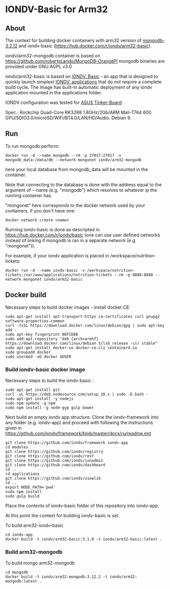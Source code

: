 # IONDV-Basic for Arm32

## About
The context for building docker containers with arm32 version of [mongodb-3.2.12](https://hub.docker.com/r/iondv/arm32-mongodb)
 and iondv-basic (https://hub.docker.com/r/iondv/arm32-basic).
 
 
iondv/arm32-mongodb container is based on https://github.com/robertsLando/MongoDB-OrangePI mongodb binaries are provided under GNU AGPL v3.0

iondv/arm32-basic is based on [IONDV. Basic](https://hub.docker.com/r/iondv/basic) - an app that is designed to quickly launch simplest [IONDV. applications](https://github.com/iondv/framework) that do not require a complete build cycle. The image has built-in automatic deployment of any iondv application mounted in the applications folder.

IONDV configuration was tested for [ASUS Tinker-Board](https://www.asus.com/us/Single-Board-Computer/Tinker-Board/)

Spec.: Rockchip Quad-Core RK3288 1.8GHz/2Gb/ARM Mali-T764 600 GPU/SDIO3.0/microSD/WiFi/BT4.0/LAN/HD/Audio. Debian 9.

## Run

To run mongodb perform:

```
docker run -d --name mongodb --rm -p 27017:27017 -v mongodb_data:/data/db --network mongonet iondv/arm32-mongodb
```

here your local database from mongodb_data will be mounted in the container.  

Note that connecting to the database is done with the address equal to the argument of --name (e.g. "mongodb") which resolves to whatever ip the running container has.  

"mongonet" here corresponds to the docker network used by your containers, if you don't have one:

```
docker network create <name>
```

Running iondv-basic is done as descripted in https://hub.docker.com/r/iondv/basic (one can use user defined networks instead of linking if mongodb is ran in a separate network (e.g. "mongonet")).   
  
For example, if your iondv application is placed in /workspace/nutrition-tickets:

```
docker run -d --name iondv-basic -v /workspace/nutrition-tickets:/var/www/applications/nutrition-tickets --rm -p 8888:8888 --network mongonet iondv/arm32-basic
```

## Docker build

Necessary steps to build docker images - install docker CE:

```
sudo apt-get install apt-transport-https ca-certificates curl gnupg2 software-properties-common
curl -fsSL https://download.docker.com/linux/debian/gpg | sudo apt-key add -
sudo apt-key fingerprint 0EFCD88
sudo add-apt-repository "deb [arch=armhf] https://download.docker.com/linux/debian $(lsb_release -cs) stable"
sudo apt-get install docker-ce docker-ce-cli containerd.io
sudo groupadd docker
sudo usermod -aG docker $USER
```

### Build iondv-basic docker image

Necessary steps to build the iondv-basic :

```
sudo apt-get install git
curl -sL https://deb.nodesource.com/setup_10.x | sudo -E bash -
sudo apt-get install -y nodejs
sudo npm update -g npm
sudo npm install -g node-gyp gulp bower
```

Next build an empty iondv app structure. Clone the iondv-framework into any folder (e.g. iondv-app) and proceed with following the instructions given in https://github.com/iondv/framework/blob/master/docs/ru/readme.md

```
git clone https://github.com/iondv/framework iondv-app
cd modules
git clone https://github.com/iondv/registry
git clone https://github.com/iondv/rest
git clone https://github.com/iondv/ionadmin
git clone https://github.com/iondv/dashboard
cd ..
cd applications
git clone https://github.com/iondv/viewlib
cd ..
export NODE_PATH='pwd'
sudo npm install
sudo gulp build
```

Place the contents of iondv-basic folder of this repository into iondv-app.

At this point the context for building iondv-basic is set.

To build arm32-iondv-basic

```
cd iondv-app
docker build -t iondv/arm32-basic:3.1.0 -t iondv/arm32-basic:latest .
```


### Build arm32-mongodb

To build mongo arm32-mongodb

```
cd mongodb
docker build -t iondv/arm32-mongodb:3.12.2 -t iondv/arm32-mongodb:latest .
```
